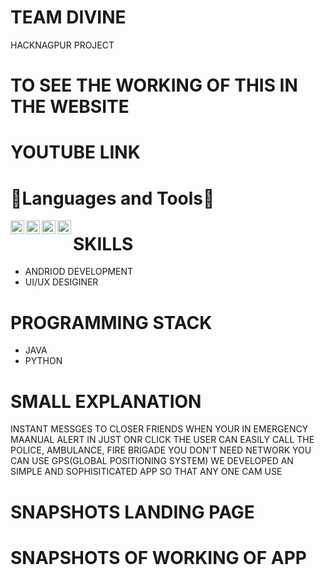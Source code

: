 # TEAM DIVINE  
HACKNAGPUR PROJECT  

# TO SEE THE WORKING OF THIS IN THE WEBSITE   

  


# YOUTUBE LINK  

  

# 🔨Languages and Tools🔨  

<img align="left" alt="java" width="22px" src="https://logos-download.com/wp-content/uploads/2016/10/Java_logo_icon.png" />  
<img align="left" alt="python" width="22px" src="https://logos-download.com/wp-content/uploads/2016/10/Python_logo_wordmark.png" />  
<img align="left" alt="git" width="22px" src="https://git-scm.com/images/logos/downloads/Git-Icon-1788C.png" />  
<img align="left" alt="github" width="22px" src="https://image.flaticon.com/icons/png/512/25/25231.png" />   


# SKILLS

- ANDRIOD DEVELOPMENT
- UI/UX DESIGINER


#  PROGRAMMING STACK
- JAVA
- PYTHON



# SMALL EXPLANATION
INSTANT MESSGES TO CLOSER FRIENDS WHEN YOUR IN EMERGENCY
MAANUAL ALERT IN JUST ONR CLICK
THE USER CAN EASILY CALL THE POLICE, AMBULANCE, FIRE BRIGADE
YOU DON'T NEED NETWORK YOU CAN USE GPS(GLOBAL POSITIONING SYSTEM)
WE DEVELOPED AN SIMPLE AND SOPHISITICATED APP SO THAT ANY ONE CAM USE 


# SNAPSHOTS LANDING PAGE 




# SNAPSHOTS OF WORKING OF APP 


